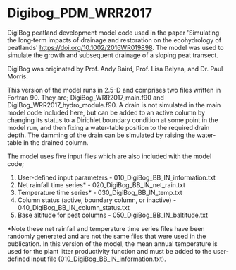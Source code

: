 # Digibog_PDM_WRR2017
DigiBog peatland development model code used in the paper 'Simulating the long‐term impacts of drainage and restoration on the ecohydrology of peatlands' https://doi.org/10.1002/2016WR019898. The model was used to simulate the growth and subsequent drainage of a sloping peat transect. 

DigiBog was originated by Prof. Andy Baird, Prof. Lisa Belyea, and Dr. Paul Morris. 

This version of the model runs in 2.5-D and comprises two files written in Fortran 90. They are;
DigiBog_WRR2017_main.f90 and DigiBog_WRR2017_hydro_module.f90. A drain is not simulated in the main model code included here, but can be added to an active column by changing its status to a Dirichlet boundary condition at some point in the model run, and then fixing a water-table position to the required drain depth. The damming of the drain can be simulated by raising the water-table in the drained column. 

The model uses five input files which are also included with the model code;
1. User-defined input parameters - 010_DigiBog_BB_IN_information.txt
2. Net rainfall time series* - 020_DigiBog_BB_IN_net_rain.txt
3. Temperature time series* - 030_DigiBog_BB_IN_temp.txt
4. Column status (active, boundary column, or inactive) - 040_DigiBog_BB_IN_column_status.txt
5. Base altitude for peat columns - 050_DigiBog_BB_IN_baltitude.txt

*Note these net rainfall and temperature time series files have been randomly generated and are not the same files that were used in the publication. In this version of the model, the mean annual temperature is used for the plant litter productivity function and must be added to the user-defined input file (010_DigiBog_BB_IN_information.txt).
